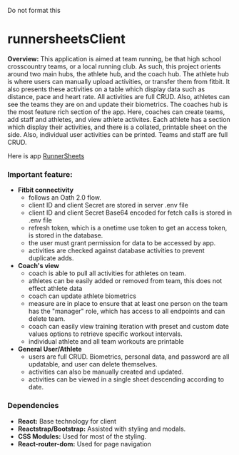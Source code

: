 <!--prettier-ignore-start-->
Do   not    format   this
# runnersheetsClient

**Overview:** This application is aimed at team running, be that high school crosscountry teams, or a local running club. As such, this project orients around two main hubs, the athlete hub, and the coach hub. The athlete hub is where users can manually upload activities, or transfer them from fitbit. It also presents these activities on a table which display data such as distance, pace and heart rate. All activities are full CRUD. Also, athletes can see the teams they are on and update their biometrics. The coaches hub is the most feature rich section of the app. Here, coaches can create teams, add staff and athletes, and view athlete activites. Each athlete has a section which display their activities, and there is a collated, printable sheet on the side. Also, individual user activities can be printed. Teams and staff are full CRUD. 

Here is app [RunnerSheets](https://runnersheetsclient.herokuapp.com/)

### Important feature:
- **Fitbit connectivity**
    - follows an Oath 2.0 flow.
    - client ID and client Secret are stored in server .env file
    - client ID and client Secret Base64 encoded for fetch calls is stored in .env file
    - refresh token, which is a onetime use token to get an access token, is stored in the database. 
    - the user must grant permission for data to be accessed by app. 
    - activities are checked against database activities to prevent duplicate adds. 
- **Coach's view**
    - coach is able to pull all activities for athletes on team. 
    - athletes can be easily added or removed from team, this does not effect athlete data
    - coach can update athlete biometrics
    - measure are in place to ensure that at least one person on the team has the "manager" role, which has access to all endpoints and can delete team. 
    - coach can easily view training iteration with preset and custom date values options to retrieve specific workout intervals.
    - individual athlete and all team workouts are printable
- **General User/Athlete**
    - users are full CRUD. Biometrics, personal data, and password are all updatable, and user can delete themselves. 
    - activities can also be manually created and updated. 
    - activities can be viewed in a single sheet descending according to date. 

### Dependencies
- **React:** Base technology for client
- **Reactstrap/Bootstrap:** Assisted with styling and modals. 
- **CSS Modules:** Used for most of the styling.
- **React-router-dom:** Used for page navigation


<!--prettier-ignore-end-->

